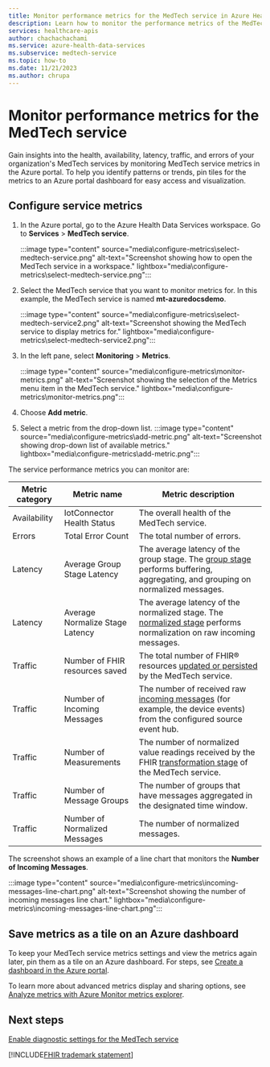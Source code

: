 ```yaml
---
title: Monitor performance metrics for the MedTech service in Azure Health Data Services
description: Learn how to monitor the performance metrics of the MedTech service in Azure Health Data Services. Find out how to configure, display, and save the metrics in an Azure portal dashboard.
services: healthcare-apis
author: chachachachami
ms.service: azure-health-data-services
ms.subservice: medtech-service
ms.topic: how-to
ms.date: 11/21/2023
ms.author: chrupa
---
```


# Monitor performance metrics for the MedTech service
Gain insights into the health, availability, latency, traffic, and errors of your organization's MedTech services by monitoring MedTech service metrics in the Azure portal. To help you identify patterns or trends, pin tiles for the metrics to an Azure portal dashboard for easy access and visualization.

## Configure service metrics

1. In the Azure portal, go to the Azure Health Data Services workspace. Go to **Services** > **MedTech service**.

   :::image type="content" source="media\configure-metrics\select-medtech-service.png" alt-text="Screenshot showing how to open the MedTech service in a workspace." lightbox="media\configure-metrics\select-medtech-service.png":::

2. Select the MedTech service that you want to monitor metrics for. In this example, the MedTech service is named **mt-azuredocsdemo**. 

   :::image type="content" source="media\configure-metrics\select-medtech-service2.png" alt-text="Screenshot showing the MedTech service to display metrics for." lightbox="media\configure-metrics\select-medtech-service2.png":::

3. In the left pane, select **Monitoring** > **Metrics**.

   :::image type="content" source="media\configure-metrics\monitor-metrics.png" alt-text="Screenshot showing the selection of the Metrics menu item in the MedTech service." lightbox="media\configure-metrics\monitor-metrics.png":::

4. Choose **Add metric**.

5. Select a metric from the drop-down list. 
:::image type="content" source="media\configure-metrics\add-metric.png" alt-text="Screenshot showing drop-down list of available metrics." lightbox="media\configure-metrics\add-metric.png":::

The service performance metrics you can monitor are:

Metric category|Metric name|Metric description|
|--------------|-----------|--------------|
|Availability|IotConnector Health Status|The overall health of the MedTech service.|
|Errors|Total Error Count|The total number of errors.|
|Latency|Average Group Stage Latency|The average latency of the group stage. The [group stage](overview-of-device-data-processing-stages.md#group---optional) performs buffering, aggregating, and grouping on normalized messages.|
|Latency|Average Normalize Stage Latency|The average latency of the normalized stage. The [normalized stage](overview-of-device-data-processing-stages.md#normalize) performs normalization on raw incoming messages.|
|Traffic|Number of FHIR resources saved|The total number of FHIR&reg; resources [updated or persisted](overview-of-device-data-processing-stages.md#persist) by the MedTech service.|
|Traffic|Number of Incoming Messages|The number of received raw [incoming messages](overview-of-device-data-processing-stages.md#ingest) (for example, the device events) from the configured source event hub.|
|Traffic|Number of Measurements|The number of normalized value readings received by the FHIR [transformation stage](overview-of-device-data-processing-stages.md#transform) of the MedTech service.|
|Traffic|Number of Message Groups|The number of groups that have messages aggregated in the designated time window.|
|Traffic|Number of Normalized Messages|The number of normalized messages.|

The screenshot shows an example of a line chart that monitors the **Number of Incoming Messages**.

:::image type="content" source="media\configure-metrics\incoming-messages-line-chart.png" alt-text="Screenshot showing the number of incoming messages line chart." lightbox="media\configure-metrics\incoming-messages-line-chart.png":::

## Save metrics as a tile on an Azure dashboard

To keep your MedTech service metrics settings and view the metrics again later, pin them as a tile on an Azure dashboard. For steps, see [Create a dashboard in the Azure portal](../../azure-portal/azure-portal-dashboards.md).

To learn more about advanced metrics display and sharing options, see [Analyze metrics with Azure Monitor metrics explorer](/azure/azure-monitor/essentials/analyze-metrics).

## Next steps

[Enable diagnostic settings for the MedTech service](how-to-enable-diagnostic-settings.md)

[!INCLUDE[FHIR trademark statement](../includes/healthcare-apis-fhir-trademark.md)]
